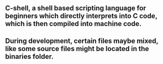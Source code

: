 ## C-shell, a shell based scripting language for beginners which directly interprets into C code, which is then compiled into machine code.

## During development, certain files maybe mixed, like some source files might be located in the binaries folder. 
